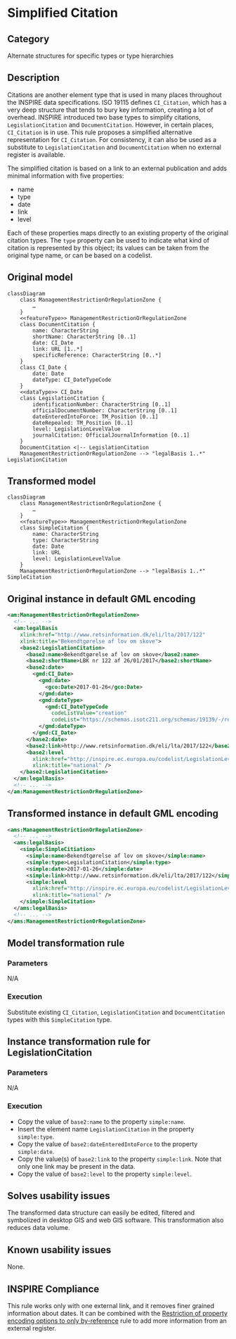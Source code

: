 # Simplified Citation

## Category

Alternate structures for specific types or type hierarchies

## Description

Citations are another element type that is used in many places 
throughout the INSPIRE data specifications. ISO 19115 defines 
`CI_Citation`, which has a very deep structure that tends to bury key 
information, creating a lot of overhead. INSPIRE introduced two base 
types to simplify citations, `LegislationCitation` and 
`DocumentCitation`. However, in certain places, `CI_Citation` is in use. 
This rule proposes a simplified alternative representation for 
`CI_Citation`. For consistency, it can also be used as a substitute to 
`LegislationCitation` and `DocumentCitation` when no external register 
is available.

The simplified citation is based on a link to an external publication
and adds minimal information with five properties:

- name
- type
- date
- link
- level

Each of these properties maps directly to an existing property of the
original citation types. The `type` property can be used to
indicate what kind of citation is represented by this object; its values
can be taken from the original type name, or can be based on a codelist.

## Original model

```mermaid
classDiagram
    class ManagementRestrictionOrRegulationZone {
        …
    }
    <<featureType>> ManagementRestrictionOrRegulationZone
    class DocumentCitation {
        name: CharacterString
        shortName: CharacterString [0..1]
        date: CI_Date
        link: URL [1..*]
        specificReference: CharacterString [0..*]
    }
    class CI_Date {
        date: Date
        dateType: CI_DateTypeCode
    }
    <<dataType>> CI_Date
    class LegislationCitation {
        identificationNumber: CharacterString [0..1]
        officialDocumentNumber: CharacterString [0..1]
        dateEnteredIntoForce: TM_Position [0..1]
        dateRepealed: TM_Position [0..1]
        level: LegislationLevelValue
        journalCitation: OfficialJournalInformation [0..1]
    }
    DocumentCitation <|-- LegislationCitation
    ManagementRestrictionOrRegulationZone --> "legalBasis 1..*" LegislationCitation
```

## Transformed model

```mermaid
classDiagram
    class ManagementRestrictionOrRegulationZone {
        …
    }
    <<featureType>> ManagementRestrictionOrRegulationZone
    class SimpleCitation {
        name: CharacterString
        type: CharacterString
        date: Date
        link: URL
        level: LegislationLevelValue
    }
    ManagementRestrictionOrRegulationZone --> "legalBasis 1..*" SimpleCitation
```

## Original instance in default GML encoding

```xml
<am:ManagementRestrictionOrRegulationZone>
  <!-- ... -->
  <am:legalBasis
    xlink:href="http://www.retsinformation.dk/eli/lta/2017/122"
    xlink:title="Bekendtgørelse af lov om skove">
    <base2:LegislationCitation>
      <base2:name>Bekendtgørelse af lov om skove</base2:name>
      <base2:shortName>LBK nr 122 af 26/01/2017</base2:shortName>
      <base2:date>
        <gmd:CI_Date>
          <gmd:date>
            <gco:Date>2017-01-26</gco:Date>
          </gmd:date>
          <gmd:dateType>
            <gmd:CI_DateTypeCode
              codeListValue="creation"
              codeList="https://schemas.isotc211.org/schemas/19139/-/resources/codelist/gmxCodelists.xml#CI_DateTypeCode" />
          </gmd:dateType>
        </gmd:CI_Date>
      </base2:date>
      <base2:link>http://www.retsinformation.dk/eli/lta/2017/122</base2:link>
      <base2:level
        xlink:href="http://inspire.ec.europa.eu/codelist/LegislationLevelValue/national"
        xlink:title="national" />
    </base2:LegislationCitation>
  </am:legalBasis>
  <!-- ... -->
</am:ManagementRestrictionOrRegulationZone>
```
   
## Transformed instance in default GML encoding

```xml
<ams:ManagementRestrictionOrRegulationZone>
  <!-- ... -->
  <ams:legalBasis>
    <simple:SimpleCitiation>
      <simple:name>Bekendtgørelse af lov om skove</simple:name>
      <simple:type>LegislationCitation</simple:type>
      <simple:date>2017-01-26</simple:date>
      <simple:link>http://www.retsinformation.dk/eli/lta/2017/122</simple:link>
      <simple:level
        xlink:href="http://inspire.ec.europa.eu/codelist/LegislationLevelValue/national"
        xlink:title="national" />
    </simple:SimpleCitation>
  </ams:legalBasis>
  <!-- ... -->
</ams:ManagementRestrictionOrRegulationZone>
``` 

## Model transformation rule

### Parameters

N/A

### Execution

Substitute existing `CI_Citation`, `LegislationCitation` and 
`DocumentCitation` types with this `SimpleCitation` type.

## Instance transformation rule for LegislationCitation

### Parameters

N/A

### Execution

- Copy the value of `base2:name` to the property `simple:name`.
- Insert the element name `LegislationCitation` in the property
  `simple:type`.
- Copy the value of `base2:dateEnteredIntoForce` to the property
  `simple:date`.
- Copy the value(s) of `base2:link` to the property `simple:link`.
  Note that only one link may be present in the data.
- Copy the value of `base2:level` to the property `simple:level`.

## Solves usability issues

The transformed data structure can easily be edited, filtered and 
symbolized in desktop GIS and web GIS software. This transformation also
 reduces data volume.

## Known usability issues

None.

## INSPIRE Compliance

This rule works only with one external link, and it removes finer 
grained information about dates. It can be combined with the 
[Restriction of property encoding options to only by-reference](./PropertyByReferenceOnly.md) rule to add more information from an 
external register.
